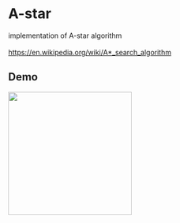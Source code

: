 # A-star
implementation of A-star algorithm
<br>
</br>
https://en.wikipedia.org/wiki/A*_search_algorithm
## Demo
<img src="/video/start path.gif" height="250"/> 
